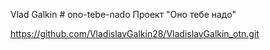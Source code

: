 Vlad Galkin # ono-tebe-nado
Проект "Оно тебе надо"

https://github.com/VladislavGalkin28/VladislavGalkin_otn.git

